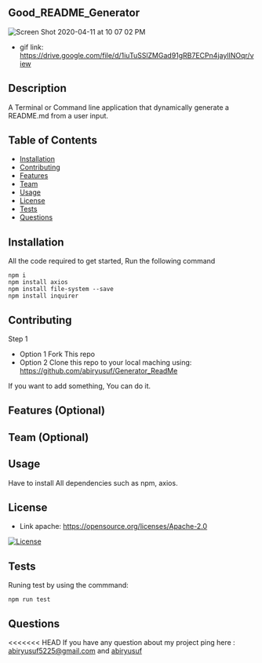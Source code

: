 ## Good_README_Generator


![Screen Shot 2020-04-11 at 10 07 02 PM](https://user-images.githubusercontent.com/41492852/79058851-0497d800-7c41-11ea-9948-51dc85e6bba6.png)
 
 * gif link: https://drive.google.com/file/d/1iuTuSSlZMGad91gRB7ECPn4jaylINOqr/view

## Description 
A Terminal or Command line application that dynamically generate a README.md from a user input.

## Table of Contents


* [Installation](#installation)
* [Contributing](#contributing)
* [Features](#features)
* [Team](#team)
* [Usage](#usage)
* [License](#license)
* [Tests](#tests)
* [Questions](#questions)

## Installation 
 All the code required to get started, Run the following command
 ```
npm i
npm install axios
npm install file-system --save
npm install inquirer
```
## Contributing 
 
 Step 1
 * Option 1
    Fork This repo
 * Option  2
    Clone this repo to your local maching using:  https://github.com/abiryusuf/Generator_ReadMe

 If you want to add something, You can do it.

 ## Features (Optional)   

 ## Team (Optional)

 ## Usage 

 Have to install All dependencies such as npm, axios. 

 ## License 
 
 * Link apache: https://opensource.org/licenses/Apache-2.0

 [![License](https://img.shields.io/badge/License-Apache%202.0-blue.svg)](https://opensource.org/licenses/Apache-2.0)


 ## Tests 
  Runing test by using the commmand:
  ```
  npm run test

  ```

  ## Questions 

<<<<<<< HEAD
 If you have any question about my project ping here : abiryusuf5225@gmail.com and [abiryusuf](https://abiryusuf.github.io/Update_Portfolio/) 

